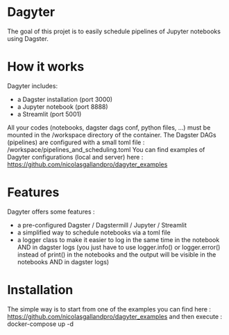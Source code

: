 # Dagyter
The goal of this projet is to easily schedule pipelines of Jupyter notebooks using Dagster.  


# How it works
Dagyter includes:
- a Dagster installation (port 3000)
- a Jupyter notebook (port 8888)
- a Streamlit (port 5001)

All your codes (notebooks, dagster dags conf, python files, ...) must be mounted in the /workspace directory of the container.
The Dagster DAGs (pipelines) are configured with a small toml file : /workspace/pipelines_and_scheduling.toml
You can find examples of Dagyter configurations (local and server) here : https://github.com/nicolasgallandpro/dagyter_examples

# Features
Dagyter offers some features :
- a pre-configured Dagster / Dagstermill / Jupyter / Streamlit
- a simplified way to schedule notebooks via a toml file
- a logger class to make it easier to log in the same time in the notebook AND in dagster logs (you just have to use logger.info() or logger.error() instead of print() in the notebooks and the output will be visible in the notebooks AND in dagster logs)


# Installation
The simple way is to start from one of the examples you can find here :  https://github.com/nicolasgallandpro/dagyter_examples
and then execute : docker-compose up -d 

